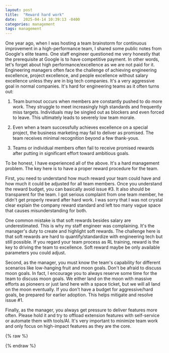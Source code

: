 ```yaml
---
layout: post
title:  "Reward hard work"
date:   2025-04-14 10:39:13 -0400
categories: management
tags: management
---
```


One year ago, when I was hosting a team brainstorm for continuous improvement in a high-performance team, I shared some public notes from Google's elite teams. One staff engineer questioned me very honestly that the prerequisite at Google is to have competitive payment. In other words, let's forget about high performance/excellence as we are not paid for it. Engineering managers often face the challenge of achieving engineering excellence, project excellence, and people excellence without salary excellence unless they are in big tech companies. It's a very aggressive goal in normal companies. It's hard for engineering teams as it often turns out:

1. Team burnout occurs when members are constantly pushed to do more work. They struggle to meet increasingly high standards and frequently miss targets. Individuals may be singled out as blockers and even forced to leave. This ultimately leads to severely low team morale.

2. Even when a team successfully achieves excellence on a special project, the business marketing may fail to deliver as promised. The team receives minimal recognition beyond a few thank-yous.

3. Teams or individual members often fail to receive promised rewards after putting in significant effort toward ambitious goals.

To be honest, I have experienced all of the above. It's a hard management problem. The key here is to have a proper reward procedure for the team.

First, you need to understand how much reward your team could have and how much it could be adjusted for all team members. Once you understand the reward budget, you can basically avoid issue #3. It also should be transparent for the team.
I got serious complaint from one team member, he didn't get properly reward after hard work. I was sorry that I was not crystal clear explain the company reward standard and left too many vague space that causes misunderstanding for both.

One common mistake is that soft rewards besides salary are underestimated. This is why my staff engineer was complaining. It's the manager's duty to create and highlight soft rewards. 
The challenge here is that soft rewards are hard to quantify/standardize with engineering tech but still possible. If you regard your team process as RL training, reward is the key to driving the team to excellence. Soft reward maybe be only available parameters you could adjust.

Second, as the manager, you must know the team's capability for different scenarios like low-hanging fruit and moon goals. 
Don't be afraid to discuss moon goals. In fact, I encourage you to always reserve some time for the team to discuss moon goals. We either land on the moon with massive efforts as pioneers or just land here with a space ticket, but we will all land on the moon eventually. If you don't have a budget for aggressive/hard goals, 
be prepared for earlier adoption. This helps mitigate and resolve issue #1.

Finally, as the manager, you always get pressure to deliver features more often. Please hold it and try to offload extension features with self-service or automate them with tools/AI. It's very important to minimize team work and only focus on high-impact features as they are the core.



{% raw %}
<script src="https://giscus.app/client.js"
        data-repo="bobbercheng/blog"
        data-repo-id="R_kgDOLrBZsw"
        data-category="Ideas"
        data-category-id="DIC_kwDOLrBZs84Coy7e"
        data-mapping="pathname"
        data-strict="0"
        data-reactions-enabled="1"
        data-emit-metadata="0"
        data-input-position="bottom"
        data-theme="preferred_color_scheme"
        data-lang="en"
        crossorigin="anonymous"
        async>
</script>
{% endraw %}


[my Resume]: https://bobbercheng.github.io/blog/resume/2024/04/07/Bobber-Resume.html
[my Github]: https://github.com/bobbercheng
[my Linkedin]: https://www.linkedin.com/in/bobbercheng/
[my Kaggle]:   https://www.kaggle.com/bobber
[my Huggingface]: https://huggingface.co/bobber
[My twitter]: https://twitter.com/bobbercheng
